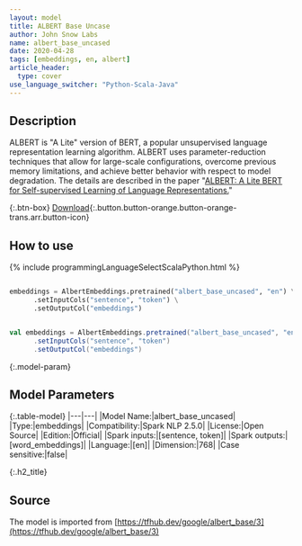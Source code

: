 ```yaml
---
layout: model
title: ALBERT Base Uncase
author: John Snow Labs
name: albert_base_uncased
date: 2020-04-28
tags: [embeddings, en, albert]
article_header:
  type: cover
use_language_switcher: "Python-Scala-Java"
---
```


## Description
ALBERT is "A Lite" version of BERT, a popular unsupervised language representation learning algorithm. ALBERT uses parameter-reduction techniques that allow for large-scale configurations, overcome previous memory limitations, and achieve better behavior with respect to model degradation. The details are described in the paper "[ALBERT: A Lite BERT for Self-supervised Learning of Language Representations.](https://arxiv.org/abs/1909.11942)"

{:.btn-box}
[Download](https://s3.amazonaws.com/auxdata.johnsnowlabs.com/public/models/albert_base_uncased_en_2.5.0_2.4_1588073363475.zip){:.button.button-orange.button-orange-trans.arr.button-icon}

## How to use

<div class="tabs-box" markdown="1">

{% include programmingLanguageSelectScalaPython.html %}

```python

embeddings = AlbertEmbeddings.pretrained("albert_base_uncased", "en") \
      .setInputCols("sentence", "token") \
      .setOutputCol("embeddings")
```

```scala

val embeddings = AlbertEmbeddings.pretrained("albert_base_uncased", "en")
      .setInputCols("sentence", "token")
      .setOutputCol("embeddings")
```

</div>

{:.model-param}
## Model Parameters

{:.table-model}
|---|---|
|Model Name:|albert_base_uncased|
|Type:|embeddings|
|Compatibility:|Spark NLP 2.5.0|
|License:|Open Source|
|Edition:|Official|
|Spark inputs:|[sentence, token]|
|Spark outputs:|[word_embeddings]|
|Language:|[en]|
|Dimension:|768|
|Case sensitive:|false|


{:.h2_title}
## Source
The model is imported from [https://tfhub.dev/google/albert_base/3](https://tfhub.dev/google/albert_base/3)
